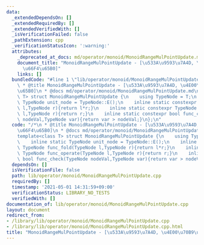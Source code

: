 ```yaml
---
data:
  _extendedDependsOn: []
  _extendedRequiredBy: []
  _extendedVerifiedWith: []
  _isVerificationFailed: false
  _pathExtension: cpp
  _verificationStatusIcon: ':warning:'
  attributes:
    _deprecated_at_docs: md/operator/monoid/MonoidRangeMulPointUpdate.md
    document_title: "MonoidRangeMulPointUpdate - [\u533A\u9593\u7A4D, \u4E00\u70B9\
      \u66F4\u65B0]"
    links: []
  bundledCode: "#line 1 \"lib/operator/monoid/MonoidRangeMulPointUpdate.cpp\"\n/*\n\
    \ * @title MonoidRangeMulPointUpdate - [\u533A\u9593\u7A4D, \u4E00\u70B9\u66F4\
    \u65B0]\n * @docs md/operator/monoid/MonoidRangeMulPointUpdate.md\n */\ntemplate<class\
    \ T> struct MonoidRangeMulPointUpdate {\n    using TypeNode = T;\n    inline static\
    \ TypeNode unit_node = TypeNode::E();\n    inline static constexpr TypeNode func_fold(TypeNode\
    \ l,TypeNode r){return l*r;}\n    inline static constexpr TypeNode func_operate(TypeNode\
    \ l,TypeNode r){return r;}\n    inline static constexpr bool func_check(TypeNode\
    \ nodeVal,TypeNode var){return var > nodeVal;}\n};\n"
  code: "/*\n * @title MonoidRangeMulPointUpdate - [\u533A\u9593\u7A4D, \u4E00\u70B9\
    \u66F4\u65B0]\n * @docs md/operator/monoid/MonoidRangeMulPointUpdate.md\n */\n\
    template<class T> struct MonoidRangeMulPointUpdate {\n    using TypeNode = T;\n\
    \    inline static TypeNode unit_node = TypeNode::E();\n    inline static constexpr\
    \ TypeNode func_fold(TypeNode l,TypeNode r){return l*r;}\n    inline static constexpr\
    \ TypeNode func_operate(TypeNode l,TypeNode r){return r;}\n    inline static constexpr\
    \ bool func_check(TypeNode nodeVal,TypeNode var){return var > nodeVal;}\n};"
  dependsOn: []
  isVerificationFile: false
  path: lib/operator/monoid/MonoidRangeMulPointUpdate.cpp
  requiredBy: []
  timestamp: '2021-05-01 14:31:59+09:00'
  verificationStatus: LIBRARY_NO_TESTS
  verifiedWith: []
documentation_of: lib/operator/monoid/MonoidRangeMulPointUpdate.cpp
layout: document
redirect_from:
- /library/lib/operator/monoid/MonoidRangeMulPointUpdate.cpp
- /library/lib/operator/monoid/MonoidRangeMulPointUpdate.cpp.html
title: "MonoidRangeMulPointUpdate - [\u533A\u9593\u7A4D, \u4E00\u70B9\u66F4\u65B0]"
---
```


